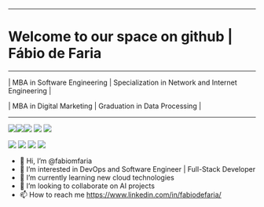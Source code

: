 ------

# 	Welcome to our space on github      |   Fábio de Faria

------

| MBA in Software Engineering | Specialization in Network and Internet Engineering |

| MBA in Digital Marketing | Graduation in Data Processing |

------

![](https://images.credly.com/size/130x130/images/49c40b34-794d-41c6-ace2-ec9a53a175de/Application_Development_using_Microservices_and_Serverless.png)![](https://images.credly.com/size/130x130/images/a3ff2154-3ad0-4bbf-8405-c84e777bdc9a/Developing_Applications_with_SQL__Databases__and_Django.png)![](https://images.credly.com/size/130x130/images/3cd98d8a-c224-4f8f-a839-d0a87422f2c1/Python_Project_for_AI_and_Application_Development.png) ![](https://images.credly.com/size/130x130/images/0571ab1d-f43b-43d9-9c68-8ebd0ebd61b7/Python_for_Data_Sci_and_AI_Foundational.png) ![](https://images.credly.com/size/130x130/images/66bed44e-4917-48b7-8e88-1b0c83d50437/Containers_and_Kubernetes_Essentials.png)

 ![](https://images.credly.com/size/130x130/images/73c1a67e-b3e8-44f1-a049-a91532e4f19c/Developing_Cloud_Apps_with_Node.js_and_React.png) ![](https://images.credly.com/size/130x130/images/3545154f-08b4-4f6f-9592-c356d7108965/Developing_Cloud_Native_Applications.png) ![](https://images.credly.com/size/130x130/images/6240e108-1407-4773-8621-cc2e4736d4e6/Web_Development_with_HTML-CSS-JavaScript_Essentials.png) ![](https://images.credly.com/size/130x130/images/2d178f89-4816-4190-8c4a-3bdbfec9db01/Dev_Skills_Network_-_Cloud_Computing_Core.png)



- 👋 Hi, I’m @fabiomfaria
- 🔎 I’m interested in DevOps and Software Engineer | Full-Stack Developer
- 🔭 I’m currently learning new cloud technologies
- 🤝 I’m looking to collaborate on AI projects
- 📫 How to reach me https://www.linkedin.com/in/fabiodefaria/

